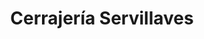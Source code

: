 ---
title: "Cerrajería Servillaves"
url: /ciudad-guayana-puerto-ordaz/cerrajeria-servillaves/
shop: Schlüsseldienst
---
